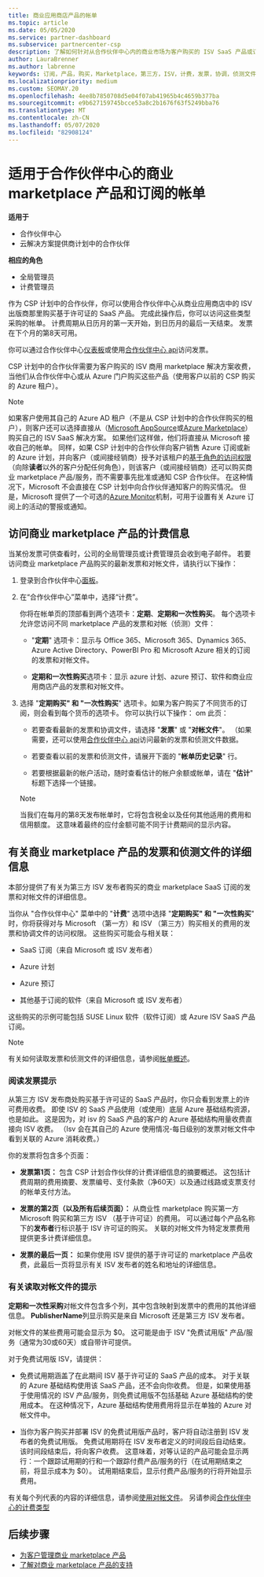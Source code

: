 ```yaml
---
title: 商业应用商店产品的帐单
ms.topic: article
ms.date: 05/05/2020
ms.service: partner-dashboard
ms.subservice: partnercenter-csp
description: 了解如何针对从合作伙伴中心内的商业市场为客户购买的 ISV SaaS 产品或订阅付费。
author: LauraBrenner
ms.author: labrenne
keywords: 订阅，产品，购买，Marketplace，第三方，ISV，计费，发票，协调，侦测文件
ms.localizationpriority: medium
ms.custom: SEOMAY.20
ms.openlocfilehash: 4ee8b7850708d5e04f07ab41965b4c4659b377ba
ms.sourcegitcommit: e9b627159745bcce53a8c2b1676f63f5249bba76
ms.translationtype: MT
ms.contentlocale: zh-CN
ms.lasthandoff: 05/07/2020
ms.locfileid: "82908124"
---
```

# <a name="billing-for-commercial-marketplace-products-and-subscriptions-in-partner-center"></a>适用于合作伙伴中心的商业 marketplace 产品和订阅的帐单

**适用于**

- 合作伙伴中心
- 云解决方案提供商计划中的合作伙伴

**相应的角色**

- 全局管理员
- 计费管理员

作为 CSP 计划中的合作伙伴，你可以使用合作伙伴中心从商业应用商店中的 ISV 出版商那里购买基于许可证的 SaaS 产品。 完成此操作后，你可以访问这些类型采购的帐单。 计费周期从日历月的第一天开始，到日历月的最后一天结束。 发票在下个月的第8天可用。

你可以通过合作伙伴中心[仪表板](https://partner.microsoft.com/dashboard/)或使用[合作伙伴中心 api](https://docs.microsoft.com/partner-center/develop/)访问发票。

CSP 计划中的合作伙伴需要为客户购买的 ISV 商用 marketplace 解决方案收费，当他们从合作伙伴中心或从 Azure 门户购买这些产品（使用客户以前的 CSP 购买的 Azure 租户）。

>[!NOTE]
>如果客户使用其自己的 Azure AD 租户（不是从 CSP 计划中的合作伙伴购买的租户），则客户还可以选择直接从（[Microsoft AppSource](https://appsource.microsoft.com/)或[Azure Marketplace](https://azuremarketplace.microsoft.com/)）购买自己的 ISV SaaS 解决方案。 如果他们这样做，他们将直接从 Microsoft 接收自己的帐单。 同样，如果 CSP 计划中的合作伙伴向客户销售 Azure 订阅或新的 Azure 计划，并向客户（或间接经销商）授予对该租户的[基于角色的访问权限](https://docs.microsoft.com/azure/role-based-access-control/built-in-roles)（向除**读者**以外的客户分配任何角色），则该客户（或间接经销商）还可以购买商业 marketplace 产品/服务，而不需要事先批准或通知 CSP 合作伙伴。 在这种情况下，Microsoft 不会直接在 CSP 计划中向合作伙伴通知客户的购买情况。 但是，Microsoft 提供了一个可选的[Azure Monitor](https://docs.microsoft.com/azure/azure-monitor/platform/alerts-activity-log)机制，可用于设置有关 Azure 订阅上的活动的警报或通知。

## <a name="access-billing-information-for-commercial-marketplace-products"></a>访问商业 marketplace 产品的计费信息

当某份发票可供查看时，公司的全局管理员或计费管理员会收到电子邮件。 若要访问商业 marketplace 产品购买的最新发票和对帐文件，请执行以下操作：

1. 登录到合作伙伴中心[面板](https://partner.microsoft.com/dashboard/)。

2. 在“合作伙伴中心”菜单中，选择“计费”。  

    你将在帐单页的顶部看到两个选项卡：**定期**、**定期和一次性购买**。 每个选项卡允许您访问不同 marketplace 产品的发票和对帐（侦测）文件：

    - "**定期**" 选项卡：显示与 Office 365、Microsoft 365、Dynamics 365、Azure Active Directory、PowerBI Pro 和 Microsoft Azure 相关的订阅的发票和对帐文件。

    - **定期和一次性购买**选项卡：显示 azure 计划、azure 预订、软件和商业应用商店产品的发票和对帐文件。
  
3. 选择 "**定期购买" 和 "一次性购买**" 选项卡。如果为客户购买了不同货币的订阅，则会看到每个货币的选项卡。 你可以执行以下操作： om 此页：

    - 若要查看最新的发票和协调文件，请选择 "**发票**" 或 "**对帐文件**"。 （如果需要，还可以使用[合作伙伴中心 api](https://docs.microsoft.com/partner-center/develop/)访问最新的发票和侦测文件数据。

    - 若要查看以前的发票和侦测文件，请展开下面的 "**帐单历史记录**" 行。

    - 若要根据最新的帐户活动，随时查看估计的帐户余额或帐单，请在 "**估计**" 标题下选择一个链接。  

    >[!NOTE]
    > 当我们在每月的第8天发布帐单时，它将包含税金以及任何其他适用的费用和信用额度。 这意味着最终的应付金额可能不同于计费期间的显示内容。

## <a name="more-about-invoices-and-recon-files-for-commercial-marketplace-products"></a>有关商业 marketplace 产品的发票和侦测文件的详细信息

本部分提供了有关为第三方 ISV 发布者购买的商业 marketplace SaaS 订阅的发票和对帐文件的详细信息。

当你从 "合作伙伴中心" 菜单中的 "**计费**" 选项中选择 "**定期购买" 和 "一次性购买**" 时，你将获得对与 Microsoft （第一方）和 ISV （第三方）购买相关的费用的发票和协调文件的访问权限。 这些购买可能会与相关联：

- SaaS 订阅（来自 Microsoft 或 ISV 发布者）

- Azure 计划

- Azure 预订

- 其他基于订阅的软件（来自 Microsoft 或 ISV 发布者）

这些购买的示例可能包括 SUSE Linux 软件（软件订阅）或 Azure ISV SaaS 产品订阅。

>[!NOTE]
> 有关如何读取发票和侦测文件的详细信息，请参阅[帐单概述](billing.md)。

### <a name="tips-on-reading-your-invoice"></a>阅读发票提示

从第三方 ISV 发布商处购买基于许可证的 SaaS 产品时，你只会看到发票上的许可费用收费。 即使 ISV 的 SaaS 产品使用（或使用）底层 Azure 基础结构资源，也是如此。 这是因为，对 isv 的 SaaS 产品的客户的 Azure 基础结构用量收费直接向 ISV 收费。 （Isv 会在其自己的 Azure 使用情况-每日级别的发票对帐文件中看到关联的 Azure 消耗收费。）

你的发票将包含多个页面：

- **发票第1页：** 包含 CSP 计划合作伙伴的计费详细信息的摘要概述。 这包括计费周期的费用摘要、发票编号、支付条款（净60天）以及通过线路或支票支付的帐单支付方法。

- **发票的第2页（以及所有后续页面）：** 从商业性 marketplace 购买第一方 Microsoft 购买和第三方 ISV （基于许可证）的费用。 可以通过每个产品名称下的**发布者**行标识基于 ISV 许可证的购买。 关联的对帐文件为特定发票费用提供更多计费详细信息。

- **发票的最后一页：** 如果你使用 ISV 提供的基于许可证的 marketplace 产品收费，此最后一页将显示有关 ISV 发布者的姓名和地址的详细信息。

### <a name="tips-on-reading-your-reconciliation-file"></a>有关读取对帐文件的提示

**定期和一次性采购**对帐文件包含多个列，其中包含映射到发票中的费用的其他详细信息。 **PublisherName**列显示购买是来自 Microsoft 还是第三方 ISV 发布者。

对帐文件的某些费用可能会显示为 $0。 这可能是由于 ISV "免费试用版" 产品/服务（通常为30或60天）或自带许可提供。

对于免费试用版 ISV，请提供：

- 免费试用期涵盖了在此期间 ISV 基于许可证的 SaaS 产品的成本。 对于关联的 Azure 基础结构使用该 SaaS 产品，还不会向你收费。  但是，如果使用基于使用情况的 ISV 产品/服务，则免费试用版不包括基础 Azure 基础结构的使用成本。 在这种情况下，Azure 基础结构使用费用将显示在单独的 Azure 对帐文件中。

- 当你为客户购买并部署 ISV 的免费试用版产品时，客户将自动注册到 ISV 发布者的免费试用版。 免费试用期将在 ISV 发布者定义的时间段后自动结束。 该时间段结束后，将向客户收费。 这意味着，对等认证的产品可能会显示两行：一个跟踪试用期的行和一个跟踪付费产品/服务的行（在试用期结束之前，将显示成本为 $0）。 试用期结束后，显示付费产品/服务的行将开始显示费用。 

有关每个列代表的内容的详细信息，请参阅[使用对帐文件](use-the-reconciliation-files.md)。 另请参阅[合作伙伴中心的计费类型](billing-different-types.md)

## <a name="next-steps"></a>后续步骤

- [为客户管理商业 marketplace 产品](csp-commercial-marketplace-manage.md)
- [了解对商业 marketplace 产品的支持](csp-commercial-marketplace-support.md)
